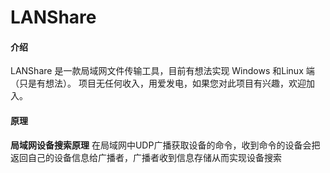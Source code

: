 # LANShare

#### 介绍
LANShare 是一款局域网文件传输工具，目前有想法实现 Windows 和Linux 端（只是有想法）。
项目无任何收入，用爱发电，如果您对此项目有兴趣，欢迎加入。

#### 原理
**局域网设备搜索原理**
在局域网中UDP广播获取设备的命令，收到命令的设备会把返回自己的设备信息给广播者，广播者收到信息存储从而实现设备搜索